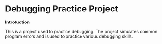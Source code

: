 # Debugging Practice Project

**Introfuction**

This is a project used to practice debugging. The project simulates common program errors and is used to practice various debugging skills.
